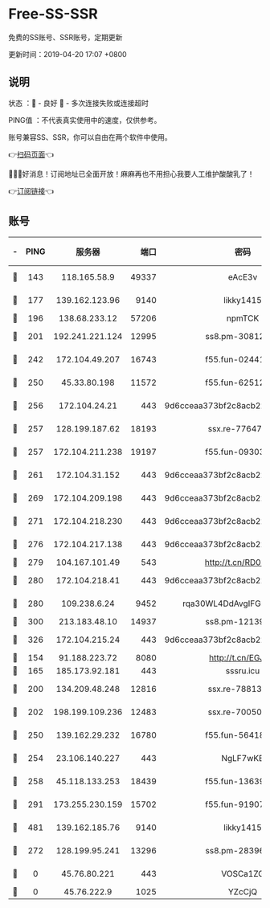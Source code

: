 # Free-SS-SSR

免费的SS账号、SSR账号，定期更新

更新时间：2019-04-20 17:07 +0800

## 说明

状态     ：🙂 - 良好 🙁 - 多次连接失败或连接超时

PING值   ：不代表真实使用中的速度，仅供参考。

账号兼容SS、SSR，你可以自由在两个软件中使用。

👉[扫码页面](https://liesauer.github.io/Free-SS-SSR/)👈

🎉🎉🎉好消息！订阅地址已全面开放！麻麻再也不用担心我要人工维护酸酸乳了！

👉[订阅链接](https://www.liesauer.net/yogurt/subscribe?ACCESS_TOKEN=DAYxR3mMaZAsaqUb)👈

## 账号

|-|PING|服务器|端口|密码|加密方式|区域|
|:----:|:----:|:-----:|-----:|:----:|:----:|:----:|
|🙂|143|118.165.58.9|49337|eAcE3v|chacha20-ietf|TW|
|🙂|177|139.162.123.96|9140|likky1415|aes-256-cfb|JP|
|🙂|196|138.68.233.12|57206|npmTCK|rc4-md5|US|
|🙂|201|192.241.221.124|12995|ss8.pm-30812425|aes-256-cfb|US|
|🙂|242|172.104.49.207|16743|f55.fun-02441032|aes-256-cfb|SG|
|🙂|250|45.33.80.198|11572|f55.fun-62512711|aes-256-cfb|US|
|🙂|256|172.104.24.21|443|9d6cceaa373bf2c8acb22e60b6a58be6|aes-256-cfb|US|
|🙂|257|128.199.187.62|18193|ssx.re-77647614|aes-256-cfb|SG|
|🙂|257|172.104.211.238|19197|f55.fun-09303839|aes-256-cfb|US|
|🙂|261|172.104.31.152|443|9d6cceaa373bf2c8acb22e60b6a58be6|aes-256-cfb|US|
|🙂|269|172.104.209.198|443|9d6cceaa373bf2c8acb22e60b6a58be6|aes-256-cfb|US|
|🙂|271|172.104.218.230|443|9d6cceaa373bf2c8acb22e60b6a58be6|aes-256-cfb|US|
|🙂|276|172.104.217.138|443|9d6cceaa373bf2c8acb22e60b6a58be6|aes-256-cfb|US|
|🙂|279|104.167.101.49|543|http://t.cn/RD0D7sx|rc4-md5|CA|
|🙂|280|172.104.218.41|443|9d6cceaa373bf2c8acb22e60b6a58be6|aes-256-cfb|US|
|🙂|280|109.238.6.24|9452|rqa30WL4DdAvgIFG6Fs3znzTa|aes-256-cfb|FR|
|🙂|300|213.183.48.10|14937|ss8.pm-12139832|rc4-md5|RU|
|🙂|326|172.104.215.24|443|9d6cceaa373bf2c8acb22e60b6a58be6|aes-256-cfb|US|
|🙂|154|91.188.223.72|8080|http://t.cn/EGJIyrl|rc4-md5|RU|
|🙂|165|185.173.92.181|443|sssru.icu|rc4-md5|RU|
|🙂|200|134.209.48.248|12816|ssx.re-78813577|aes-256-cfb|US|
|🙂|202|198.199.109.236|12483|ssx.re-70050948|aes-256-cfb|US|
|🙂|250|139.162.29.232|16780|f55.fun-56418519|aes-256-cfb|SG|
|🙂|254|23.106.140.227|443|NgLF7wKB|aes-256-cfb|US|
|🙂|258|45.118.133.253|18439|f55.fun-13639726|aes-256-cfb|SG|
|🙂|291|173.255.230.159|15702|f55.fun-91907553|aes-256-cfb|US|
|🙂|481|139.162.185.76|9140|likky1415|aes-256-cfb|DE|
|🙁|272|128.199.95.241|13296|ss8.pm-28396550|aes-256-cfb|SG|
|🙁|0|45.76.80.221|443|VOSCa1ZG|aes-256-cfb|DE|
|🙁|0|45.76.222.9|1025|YZcCjQ|rc4-md5|JP|

